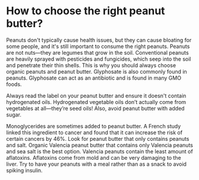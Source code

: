 # How to choose the right peanut butter?

Peanuts don't typically cause health issues, but they can cause bloating for some people, and it's still important to consume the right peanuts. Peanuts are not nuts—they are legumes that grow in the soil. Conventional peanuts are heavily sprayed with pesticides and fungicides, which seep into the soil and penetrate their thin shells. This is why you should always choose organic peanuts and peanut butter. Glyphosate is also commonly found in peanuts. Glyphosate can act as an antibiotic and is found in many GMO foods.

Always read the label on your peanut butter and ensure it doesn't contain hydrogenated oils. Hydrogenated vegetable oils don’t actually come from vegetables at all—they’re seed oils! Also, avoid peanut butter with added sugar.

Monoglycerides are sometimes added to peanut butter. A French study linked this ingredient to cancer and found that it can increase the risk of certain cancers by 46%. Look for peanut butter that only contains peanuts and salt. Organic Valencia peanut butter that contains only Valencia peanuts and sea salt is the best option. Valencia peanuts contain the least amount of aflatoxins. Aflatoxins come from mold and can be very damaging to the liver. Try to have your peanuts with a meal rather than as a snack to avoid spiking insulin.